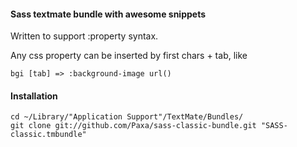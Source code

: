 #### Sass textmate bundle with awesome snippets
Written to support :property syntax.

Any css property can be inserted by first chars + tab, like

    bgi [tab] => :background-image url()

#### Installation

    cd ~/Library/"Application Support"/TextMate/Bundles/
    git clone git://github.com/Paxa/sass-classic-bundle.git "SASS-classic.tmbundle"